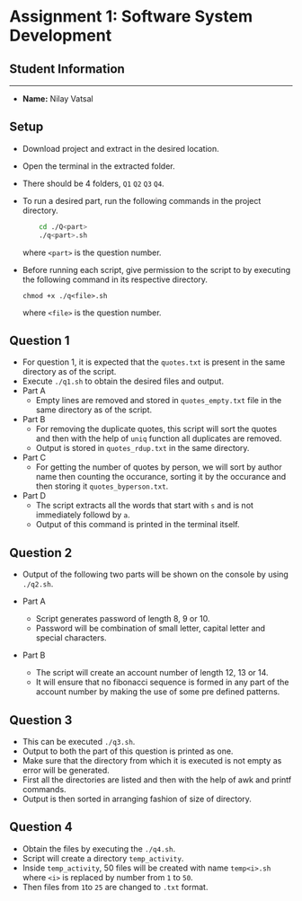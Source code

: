 # Assignment 1: Software System Development


## Student Information
--------------------

* **Name:** Nilay Vatsal


## Setup
- Download project and extract in the desired location.
- Open the terminal in the extracted folder.
- There should be 4 folders, `Q1` `Q2` `Q3` `Q4`.
- To run a desired part, run the following commands in the project directory.

    ``` bash
        cd ./Q<part>
        ./q<part>.sh
    ```
    where `<part>` is the question number.
- Before running each script, give permission to the script to by executing  the following command in its respective directory.
    ```
    chmod +x ./q<file>.sh
    ```
    where `<file>` is the question number.
    

## Question 1
- For question 1, it is expected that the `quotes.txt` is present in the same directory as of the script.
- Execute `./q1.sh` to obtain the desired files and output.
- Part A
    - Empty lines are removed and stored in `quotes_empty.txt` file in the same directory as of the script.
- Part B
    - For removing the duplicate quotes, this script will sort the quotes and then with the help of `uniq` function all duplicates are removed.
    - Output is stored in `quotes_rdup.txt` in the same directory.
- Part C
    - For getting the number of quotes by person, we will sort by author name then counting the occurance, sorting it by the occurance and then storing it `quotes_byperson.txt`.
- Part D
    - The script extracts all the words that start with `s` and is not immediately followd by `a`.
    - Output of this command is printed in the terminal itself.

## Question 2
- Output of the following two parts will be shown on the console by using `./q2.sh`.
- Part A
    - Script generates password of length 8, 9 or 10. 
    - Password will be combination of small letter, capital letter and special characters.

- Part B
    - The script will create an account number of length 12, 13 or 14.
    - It will ensure that no fibonacci sequence is formed in any part of the account number by making the use of some pre defined patterns.

## Question 3
- This can be executed `./q3.sh`.
- Output to both the part of this question is printed as one.
- Make sure that the directory from which it is executed is not empty as error will be generated.
- First all the directories are listed and then with the help of awk and printf commands.
- Output is then sorted in arranging fashion of size of directory.

## Question 4
- Obtain the files by executing the `./q4.sh`.
- Script will create a directory `temp_activity`.
- Inside `temp_activity`, 50 files will be created with name `temp<i>.sh` where `<i>` is replaced by number from `1` to `50`.
- Then files from `1`to `25` are changed to `.txt` format.